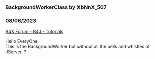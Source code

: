 ### BackgroundWorkerClass by XbNnX_507
### 08/06/2023
[B4X Forum - B4J - Tutorials](https://www.b4x.com/android/forum/threads/149442/)

Hello EveryOne,  
This is the BackgroundWorker but without all the bells and whistles of JServer. ?